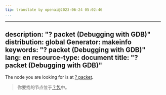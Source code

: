 ```yaml
---
tip: translate by openai@2023-06-24 05:02:46
...
```

---
description: "? packet (Debugging with GDB)"
distribution: global
Generator: makeinfo
keywords: "? packet (Debugging with GDB)"
lang: en
resource-type: document
title: "? packet (Debugging with GDB)"
---

The node you are looking for is at [? packet](Packets.html#g_t_003f-packet).

> 你要找的节点位于[？包](Packets.html#g_t_003f-packet)中。
